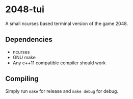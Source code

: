 # 2048-tui

A small ncurses based terminal version of the game 2048.

## Dependencies

- ncurses
- GNU make
- Any c++11 compatible compiler should work

## Compiling

Simply run
`make`
for release and
`make debug`
for debug.
